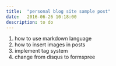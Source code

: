 ```yaml
---
title:  "personal blog site sample post"
date:   2016-06-26 10:18:00
description: to do
---
```



1. how to use markdown language
2. how to insert images in posts
3. implement tag system
4. change from disqus to formspree
